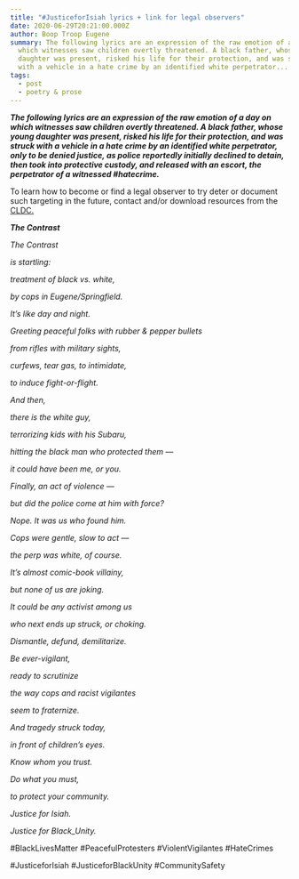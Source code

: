 ```yaml
---
title: "#JusticeforIsiah lyrics + link for legal observers"
date: 2020-06-29T20:21:00.000Z
author: Boop Troop Eugene
summary: The following lyrics are an expression of the raw emotion of a day on
  which witnesses saw children overtly threatened. A black father, whose young
  daughter was present, risked his life for their protection, and was struck
  with a vehicle in a hate crime by an identified white perpetrator...
tags:
  - post
  - poetry & prose
---
```

<!--StartFragment-->

***The following lyrics are an expression of the raw emotion of a day on which witnesses saw children overtly threatened. A black father, whose young daughter was present, risked his life for their protection, and was struck with a vehicle in a hate crime by an identified white perpetrator, only to be denied justice, as police reportedly initially declined to detain, then took into protective custody, and released with an escort, the perpetrator of a witnessed #hatecrime.***

To learn how to become or find a legal observer to try deter or document such targeting in the future, contact and/or download resources from the [CLDC.](https://cldc.org/legal-observer/)



***The Contrast***

*The Contrast*

*is startling:*

*treatment of black vs. white,*

*by cops in Eugene/Springfield.*

*It’s like day and night.*

*Greeting peaceful folks with rubber & pepper bullets*

*from rifles with military sights,*

*curfews, tear gas, to intimidate,*

*to induce fight-or-flight.*

*And then,*

*there is the white guy,*

*terrorizing kids with his Subaru,*

*hitting the black man who protected them —*

*it could have been me, or you.*

*Finally, an act of violence —*

*but did the police come at him with force?*

*Nope. It was us who found him.*

*Cops were gentle, slow to act —*

*the perp was white, of course.*

*It’s almost comic-book villainy,*

*but none of us are joking.*

*It could be any activist among us*

*who next ends up struck, or choking.*

*Dismantle, defund, demilitarize.*

*Be ever-vigilant,*

*ready to scrutinize*

*the way cops and racist vigilantes*

*seem to fraternize.*

*And tragedy struck today,*

*in front of children’s eyes.*

*Know whom you trust.*

*Do what you must,*

*to protect your community.*

*Justice for Isiah.*

*Justice for Black_Unity.*



\#BlackLivesMatter #PeacefulProtesters #ViolentVigilantes #HateCrimes

\#JusticeforIsiah #JusticeforBlackUnity #CommunitySafety

<!--EndFragment-->